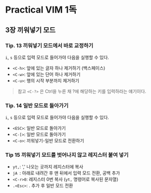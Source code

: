 # Practical VIM 1독

## 3장 끼워넣기 모드

### Tip. 13 끼워넣기 모드에서 바로 교정하기

`i`, `s` 등으로 입력 모드로 들어가야 다음을 실행할 수 있다.

* `<C-h>`: 앞에 있는 글자 하나 제거하기 (백스페이스)
* `<C-w>`: 앞에 있는 단어 하나 제거하기
* `<C-u>`: 행의 시작 부분까지 제거하기

> 참고
> `<C-?>` 은 Ctrl을 누른 채 ?에 해당하는 키를 입력하라는 얘기이다.

### Tip. 14 일반 모드로 돌아가기

`i`, `s` 등으로 입력 모드로 들어가야 다음을 실행할 수 있다.

* `<ESC>`: 일반 모드로 돌아가기
* `<C-[>`: 일반 모드로 돌아가기
* `<C-o>`: 끼워넣기-일반 모드로 전환하기

### Tip 15 끼워넣기 모드를 벗어나지 않고 레지스터 붙여 넣기

* `yt,`: ',' 나오는 곳까지 레지스터에 복사
* `jA `: 아래로 내려간 후 맨 뒤에서 입력 모드 전환, 공백 추가
* `<C-r>0`: 레지스터 0번 복사 (`yt,` 명령어로 복사된 문자열)
* `.<Esc>`: . 추가 후 일반 모드 전환
